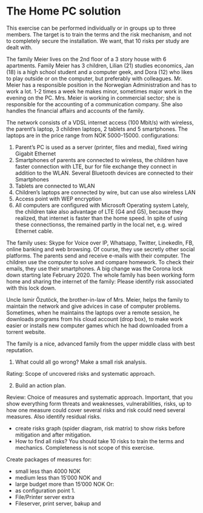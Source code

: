 # The Home PC solution
This exercise can be performed individually or in groups up to three members. The target is to
train the terms and the risk mechanism, and not to completely secure the installation.
We want, that 10 risks per study are dealt with.

The family Meier lives on the 2nd floor of a 3 story house with 6 apartments. Family Meier has 3 children,
Lilian (21) studies economics, Jan (18) is a high school student and a computer geek, and Dora (12) who
likes to play outside or on the computer, but preferably with colleagues. Mr. Meier has a responsible
position in the Norwegian Administration and has to work a lot. 1-2 times a week he makes minor,
sometimes major work in the evening on the PC. Mrs. Meier is working in commercial sector; she is
responsible for the accounting of a communication company. She also handles the financial affairs and
accounts of the family.

The network consists of a VDSL internet access (100 Mbit/s) with wireless, the parent’s laptop, 3
children laptops, 2 tablets and 5 smartphones.
The laptops are in the price range from NOK 5000-15000.
configurations:
1. Parent’s PC is used as a server (printer, files and media), fixed wiring Gigabit Ethernet
2. Smartphones of parents are connected to wireless, the children have faster connection with
LTE, bur for file exchange they connect in addition to the WLAN. Several Bluetooth devices
are connected to their Smartphones
3. Tablets are connected to WLAN
4. Children’s laptops are connected by wire, but can use also wireless LAN
5. Access point with WEP encryption
6. All computers are configured with Microsoft Operating system
Lately, the children take also advantage of LTE (G4 and G5), because they realized, that internet is
faster than the home speed. In spite of using these connectionss, the remained partly in the local net,
e.g. wired Ethernet cable.

The family uses: Skype for Voice over IP, Whatsapp, Twitter, LinekedIn, FB, online banking and web
browsing. Of course, they use secretly other social platforms.
The parents send and receive e-mails with their computer. The children use the computer to solve and
compare homework. To check their emails, they use their smartphones.
A big change was the Corona lock down starting late February 2020. The whole family has been
working form home and sharing the internet of the family: Please identify risk associated with this
lock down.

Uncle Ismir Özutöck, the brother-in-law of Mrs. Meier, helps the family to maintain the network and
give advices in case of computer problems. Sometimes, when he maintains the laptops over a remote
session, he downloads programs from his cloud account (drop box), to make work easier or installs
new computer games which he had downloaded from a torrent website.

The family is a nice, advanced family from the upper middle class with best reputation.
1. What could all go wrong? Make a small risk analysis.

Rating: Scope of uncovered risks and systematic approach.

2. Build an action plan.

Review: Choice of measures and systematic approach. Important, that you show everything form
threats and weaknesses, vulnerabilities, risks, up to how one measure could cover several risks and
risk could need several measures. Also identify residual risks.
- create risks graph (spider diagram, risk matrix) to show risks before mitigation and after mitigation.
- How to find all risks?
You should take 10 risks to train the terms and mechanics. Completeness is not scope of this exercise.

Create packages of measures for:
- small less than 4000 NOK
- medium less than 15’000 NOK and
- large budget more than 15’000 NOK
Or:
- as configuration point 1.
- File/Printer server extra
- Fileserver, print server, bakup and 
